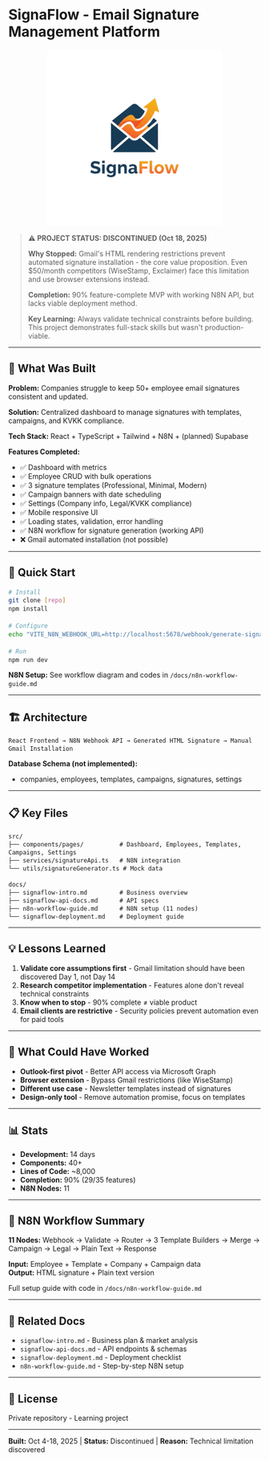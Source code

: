 # SignaFlow - Email Signature Management Platform

<p align="center">
  <a href="https://github.com/aethrox/signaflow/docs/signaflow_intro.md">
    <img src="signaflow_logo.png" alt="Proje Logosu" width="350">
  </a>
</p>

> **⚠️ PROJECT STATUS: DISCONTINUED (Oct 18, 2025)**
> 
> **Why Stopped:** Gmail's HTML rendering restrictions prevent automated signature installation - the core value proposition. Even $50/month competitors (WiseStamp, Exclaimer) face this limitation and use browser extensions instead.
> 
> **Completion:** 90% feature-complete MVP with working N8N API, but lacks viable deployment method.
> 
> **Key Learning:** Always validate technical constraints before building. This project demonstrates full-stack skills but wasn't production-viable.

---

## 🎯 What Was Built

**Problem:** Companies struggle to keep 50+ employee email signatures consistent and updated.

**Solution:** Centralized dashboard to manage signatures with templates, campaigns, and KVKK compliance.

**Tech Stack:** React + TypeScript + Tailwind + N8N + (planned) Supabase

**Features Completed:**
- ✅ Dashboard with metrics
- ✅ Employee CRUD with bulk operations
- ✅ 3 signature templates (Professional, Minimal, Modern)
- ✅ Campaign banners with date scheduling
- ✅ Settings (Company info, Legal/KVKK compliance)
- ✅ Mobile responsive UI
- ✅ Loading states, validation, error handling
- ✅ N8N workflow for signature generation (working API)
- ❌ Gmail automated installation (not possible)

---

## 🚀 Quick Start

```bash
# Install
git clone [repo]
npm install

# Configure
echo "VITE_N8N_WEBHOOK_URL=http://localhost:5678/webhook/generate-signature" > .env

# Run
npm run dev
```

**N8N Setup:** See workflow diagram and codes in `/docs/n8n-workflow-guide.md`

---

## 🏗 Architecture

```
React Frontend → N8N Webhook API → Generated HTML Signature → Manual Gmail Installation
```

**Database Schema (not implemented):**
- companies, employees, templates, campaigns, signatures, settings

---

## 📋 Key Files

```
src/
├── components/pages/          # Dashboard, Employees, Templates, Campaigns, Settings
├── services/signatureApi.ts   # N8N integration
└── utils/signatureGenerator.ts # Mock data

docs/
├── signaflow-intro.md         # Business overview
├── signaflow-api-docs.md      # API specs
├── n8n-workflow-guide.md      # N8N setup (11 nodes)
└── signaflow-deployment.md    # Deployment guide
```

---

## 💡 Lessons Learned

1. **Validate core assumptions first** - Gmail limitation should have been discovered Day 1, not Day 14
2. **Research competitor implementation** - Features alone don't reveal technical constraints
3. **Know when to stop** - 90% complete ≠ viable product
4. **Email clients are restrictive** - Security policies prevent automation even for paid tools

---

## 🔮 What Could Have Worked

- **Outlook-first pivot** - Better API access via Microsoft Graph
- **Browser extension** - Bypass Gmail restrictions (like WiseStamp)
- **Different use case** - Newsletter templates instead of signatures
- **Design-only tool** - Remove automation promise, focus on templates

---

## 📊 Stats

- **Development:** 14 days
- **Components:** 40+
- **Lines of Code:** ~8,000
- **Completion:** 90% (29/35 features)
- **N8N Nodes:** 11

---

## 📝 N8N Workflow Summary

**11 Nodes:** Webhook → Validate → Router → 3 Template Builders → Merge → Campaign → Legal → Plain Text → Response

**Input:** Employee + Template + Company + Campaign data  
**Output:** HTML signature + Plain text version

Full setup guide with code in `/docs/n8n-workflow-guide.md`

---

## 🔗 Related Docs

- `signaflow-intro.md` - Business plan & market analysis
- `signaflow-api-docs.md` - API endpoints & schemas
- `signaflow-deployment.md` - Deployment checklist
- `n8n-workflow-guide.md` - Step-by-step N8N setup

---

## 📄 License

Private repository - Learning project

---

**Built:** Oct 4-18, 2025 | **Status:** Discontinued | **Reason:** Technical limitation discovered
